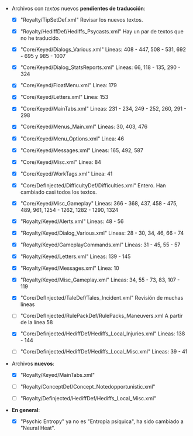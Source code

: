 * Archivos con *textos* nuevos **pendientes de traducción**:

	* [x] "Royalty/TipSetDef.xml"										Revisar los nuevos textos.
	* [x] "Royalty/HediffDef/Hediffs_Psycasts.xml"						Hay un par de textos que no he traducido.
	* [x] "Core/Keyed/Dialogs_Various.xml"								Lineas: 408 - 447, 508 - 531, 692 - 695 y 985 - 1007
	* [x] "Core/Keyed/Dialog_StatsReports.xml"							Lineas: 66, 118 - 135, 290 - 324
	* [x] "Core/Keyed/FloatMenu.xml"									Linea: 179
	* [x] "Core/Keyed/Letters.xml"										Linea: 153
	* [x] "Core/Keyed/MainTabs.xml"										Lineas: 231 - 234, 249 - 252, 260, 291 - 298
	* [x] "Core/Keyed/Menus_Main.xml"									Lineas: 30, 403, 476
	* [x] "Core/Keyed/Menu_Options.xml"									Linea: 46
	* [x] "Core/Keyed/Messages.xml"										Lineas: 165, 492, 587
	* [x] "Core/Keyed/Misc.xml"											Linea: 84
	* [x] "Core/Keyed/WorkTags.xml"										Linea: 41

	* [x] "Core/DefInjected/DifficultyDef/Difficulties.xml"				Entero. Han cambiado casi todos los textos.
	* [x] "Core/Keyed/Misc_Gameplay"									Lineas: 366 - 368, 437, 458 - 475, 489, 961, 1254 - 1262, 1282 - 1290, 1324
	* [x] "Royalty/Keyed/Alerts.xml"									Lineas: 48 - 56
	* [x] "Royalty/Keyed/Dialog_Various.xml"							Lineas: 28 - 30, 34, 46, 66 - 74
	* [x] "Royalty/Keyed/GameplayCommands.xml"							Lineas: 31 - 45, 55 - 57
	* [x] "Royalty/Keyed/Letters.xml"									Lineas: 139 - 145
	* [x] "Royalty/Keyed/Messages.xml"									Linea: 10
	* [x] "Royalty/Keyed/Misc_Gameplay.xml"								Lineas: 34, 55 - 73, 83, 107 - 119
	* [x] "Core/DefInjected/TaleDef/Tales_Incident.xml"					Revisión de muchas líneas
	* [ ] "Core/DefInjected/RulePackDef/RulePacks_Maneuvers.xml			A partir de la línea 58
	* [x] "Core/Definjected/HediffDef/Hediffs_Local_Injuries.xml"		Lineas: 138 - 144
	* [ ] "Core/Definjected/HediffDef/Hediffs_Local_Misc.xml"			Lineas: 39 - 41





* Archivos **nuevos**:
	
	* [x] "Royalty/Keyed/MainTabs.xml"
	* [ ] "Royalty/ConceptDef/Concept_Notedopportunistic.xml"
	* [ ] "Royalty/Definjected/HediffDef/Hediffs_Local_Misc.xml"



* **En general**:

	* [x] "Psychic Entropy" ya no es "Entropía psíquica", ha sido cambiado a "Neural Heat".